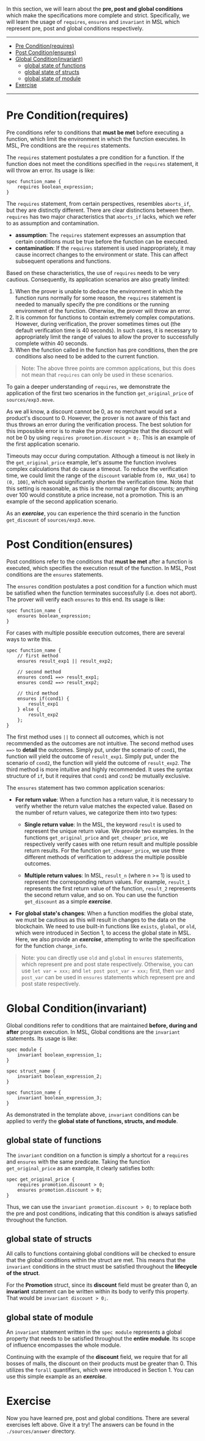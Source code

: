 In this section, we will learn about the **pre, post and global conditions** which make the specifications more complete and strict. Specifically, we will learn the usage of `requires`, `ensures` and `invariant` in MSL which represent pre, post and global conditions respectively.

***

* [Pre Condition(requires)](#pre-conditionrequires)
* [Post Condition(ensures)](#post-conditionensures)
* [Global Condition(invariant)](#global-conditioninvariant)
    * [global state of functions](#global-state-of-functions)
    * [global state of structs](#global-state-of-structs)
    * [global state of module](#global-state-of-module)
* [Exercise](#exercise)

***

# Pre Condition(requires)

Pre conditions refer to conditions that **must be met** before executing a function, which limit the environment in which the function executes. In MSL, Pre conditions are the `requires` statements. 

The `requires` statement postulates a pre condition for a function. If the function does not meet the conditions specified in the `requires` statement, it will throw an error. Its usage is like:

```Move
spec function_name {
    requires boolean_expression;
}
```

The `requires` statement, from certain perspectives, resembles `aborts_if`, but they are distinctly different. There are clear distinctions between them. `requires` has two major characteristics that `aborts_if` lacks, which we refer to as assumption and contamination.

* **assumption**: The `requires` statement expresses an assumption that certain conditions must be true before the function can be executed.
* **contamination**: If the `requires` statement is used inappropriately, it may cause incorrect changes to the environment or state. This can affect subsequent operations and functions.

Based on these characteristics, the use of `requires` needs to be very cautious. Consequently, its application scenarios are also greatly limited: 

1. When the prover is unable to deduce the environment in which the function runs normally for some reason, the `requires` statement is needed to manually specify the pre conditions or the running environment of the function. Otherwise, the prover will throw an error.
2. It is common for functions to contain extremely complex computations. However, during verification, the prover sometimes times out (the default verification time is 40 seconds). In such cases, it is necessary to appropriately limit the range of values to allow the prover to successfully complete within 40 seconds.
3. When the function called in the function has pre conditions, then the pre conditions also need to be added to the current function.

> Note: The above three points are common applications, but this does not mean that `requires` can only be used in these scenarios.

To gain a deeper understanding of `requires`, we demonstrate the application of the first two scenarios in the function `get_original_price` of `sources/exp3.move`. 

As we all know, a discount cannot be 0, as no merchant would set a product's discount to 0. However, the prover is not aware of this fact and thus throws an error during the verification process. The best solution for this impossible error is to make the prover recognize that the discount will not be 0 by using `requires promotion.discount > 0;`. This is an example of the first application scenario.

Timeouts may occur during computation. Although a timeout is not likely in the `get_original_price` example, let's assume the function involves complex calculations that do cause a timeout. To reduce the verification time, we could limit the range of the `discount` variable from `(0, MAX_U64]` to `(0, 100]`, which would significantly shorten the verification time. Note that this setting is reasonable, as this is the normal range for discounts; anything over 100 would constitute a price increase, not a promotion. This is an example of the second application scenario.

As an ***exercise***, you can experience the third scenario in the function `get_discount` of `sources/exp3.move`.

# Post Condition(ensures)

Post conditions refer to the conditions that **must be met** after a function is executed, which specifies the execution result of the function. In MSL, Post conditions are the `ensures` statements. 

The `ensures` condition postulates a post condition for a function which must be satisfied when the function terminates successfully (i.e. does not abort). The prover will verify each `ensures` to this end. Its usage is like:

```Move
spec function_name {
    ensures boolean_expression;
}
```

For cases with multiple possible execution outcomes, there are several ways to write this.  

```Move
spec function_name {
    // first method
    ensures result_exp1 || result_exp2;

    // second method
    ensures cond1 ==> result_exp1;
    ensures cond2 ==> result_exp2;

    // third method
    ensures if(cond1) {
        result_exp1
    } else {
        result_exp2
    };
}
```

The first method uses `||` to connect all outcomes, which is not recommended as the outcomes are not intuitive. The second method uses `==>` to **detail** the outcomes. Simply put, under the scenario of `cond1`, the function will yield the outcome of `result_exp1`. Simply put, under the scenario of `cond2`, the function will yield the outcome of `result_exp2`. The third method is more intuitive and highly recommended. It uses the syntax structure of `if`, but it requires that `cond1` and `cond2` be mutually exclusive.

The `ensures` statement has two common application scenarios:

* **For return value**: When a function has a return value, it is necessary to verify whether the return value matches the expected value. Based on the number of return values, we categorize them into two types:

    * **Single return value**: In the MSL, the keyword `result` is used to represent the unique return value. We provide two examples. In the functions `get_original_price` and `get_cheaper_price`, we respectively verify cases with one return result and multiple possible return results. For the function `get_cheaper_price`, we use three different methods of verification to address the multiple possible outcomes.

    * **Multiple return values**: In MSL, `result_n` (where n >= 1) is used to represent the corresponding return values. For example, `result_1` represents the first return value of the function, `result_2` represents the second return value, and so on. You can use the function `get_discount` as a simple ***exercise***.

* **For global state's changes**: When a function modifies the global state, we must be cautious as this will result in changes to the data on the blockchain. We need to use built-in functions like `exists`, `global`, or `old`, which were introduced in Section 1, to access the global state in MSL. Here, we also provide an ***exercise***, attempting to write the specification for the function `change_info`.

> Note: you can directly use `old` and `global` in `ensures` statements, which represent pre and post state respectively. Otherwise, you can use `let var = xxx;` and `let post post_var = xxx;` first, then `var` and `post_var` can be used in `ensures` statements which represent pre and post state respectively.

# Global Condition(invariant)

Global conditions refer to conditions that are maintained **before, during and after** program execution. In MSL, Global conditions are the `invariant` statements. Its usage is like:

```Move
spec module {
    invariant boolean_expression_1;
}

spec struct_name {
    invariant boolean_expression_2;
}

spec function_name {
    invariant boolean_expression_3;
}
```

As demonstrated in the template above, `invariant` conditions can be applied to verify the **global state of functions, structs, and module**.

## global state of functions

The `invariant` condition on a function is simply a shortcut for a `requires` and `ensures` with the same predicate. Taking the function `get_original_price` as an example, it clearly satisfies both:

```Move
spec get_original_price {
    requires promotion.discount > 0;
    ensures promotion.discount > 0;
}
```

Thus, we can use the `invariant promotion.discount > 0;` to replace both the pre and post conditions, indicating that this condition is always satisfied throughout the function.

## global state of structs

All calls to functions containing global conditions will be checked to ensure that the global conditions within the struct are met. This means that the `invariant` conditions in the struct must be satisfied throughout the **lifecycle of the struct**.

For the **Promotion** struct, since its **discount** field must be greater than 0, an **invariant** statement can be written within its body to verify this property. That would be `invariant discount > 0;`.

## global state of module

An `invariant` statement written in the `spec module` represents a global property that needs to be satisfied throughout the **entire module**. Its scope of influence encompasses the whole module.

Continuing with the example of the **discount** field, we require that for all bosses of malls, the discount on their products must be greater than 0. This utilizes the `forall` quantifiers, which were introduced in Section 1. You can use this simple example as an ***exercise***.

# Exercise

Now you have learned pre, post and global conditions. There are several exercises left above. Give it a try! The answers can be found in the `./sources/answer` directory.
